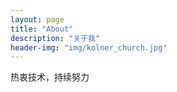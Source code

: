 ```yaml
---
layout: page
title: "About"
description: "关于我"
header-img: "img/kolner_church.jpg"
---
```


热衷技术，持续努力
